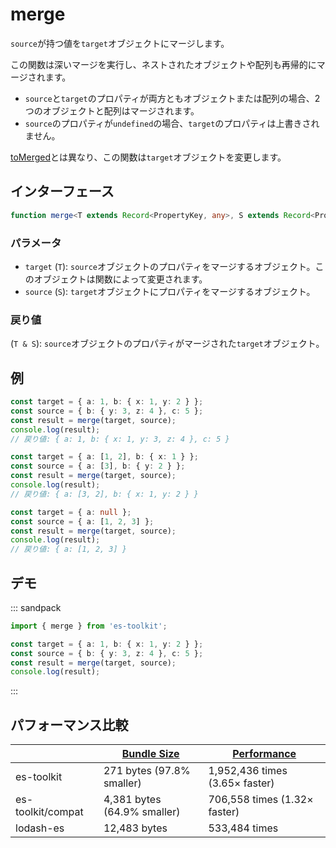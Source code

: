 # merge

`source`が持つ値を`target`オブジェクトにマージします。

この関数は深いマージを実行し、ネストされたオブジェクトや配列も再帰的にマージされます。

- `source`と`target`のプロパティが両方ともオブジェクトまたは配列の場合、2つのオブジェクトと配列はマージされます。
- `source`のプロパティが`undefined`の場合、`target`のプロパティは上書きされません。

[toMerged](./toMerged.md)とは異なり、この関数は`target`オブジェクトを変更します。

## インターフェース

```typescript
function merge<T extends Record<PropertyKey, any>, S extends Record<PropertyKey, any>>(target: T, source: S): T & S;
```

### パラメータ

- `target` (`T`): `source`オブジェクトのプロパティをマージするオブジェクト。このオブジェクトは関数によって変更されます。
- `source` (`S`): `target`オブジェクトにプロパティをマージするオブジェクト。

### 戻り値

(`T & S`): `source`オブジェクトのプロパティがマージされた`target`オブジェクト。

## 例

```typescript
const target = { a: 1, b: { x: 1, y: 2 } };
const source = { b: { y: 3, z: 4 }, c: 5 };
const result = merge(target, source);
console.log(result);
// 戻り値: { a: 1, b: { x: 1, y: 3, z: 4 }, c: 5 }

const target = { a: [1, 2], b: { x: 1 } };
const source = { a: [3], b: { y: 2 } };
const result = merge(target, source);
console.log(result);
// 戻り値: { a: [3, 2], b: { x: 1, y: 2 } }

const target = { a: null };
const source = { a: [1, 2, 3] };
const result = merge(target, source);
console.log(result);
// 戻り値: { a: [1, 2, 3] }
```

## デモ

::: sandpack

```ts index.ts
import { merge } from 'es-toolkit';

const target = { a: 1, b: { x: 1, y: 2 } };
const source = { b: { y: 3, z: 4 }, c: 5 };
const result = merge(target, source);
console.log(result);
```

:::

## パフォーマンス比較

|                   | [Bundle Size](../../bundle-size.md) | [Performance](../../performance.md) |
| ----------------- | ----------------------------------- | ----------------------------------- |
| es-toolkit        | 271 bytes (97.8% smaller)           | 1,952,436 times (3.65× faster)      |
| es-toolkit/compat | 4,381 bytes (64.9% smaller)         | 706,558 times (1.32× faster)        |
| lodash-es         | 12,483 bytes                        | 533,484 times                       |
